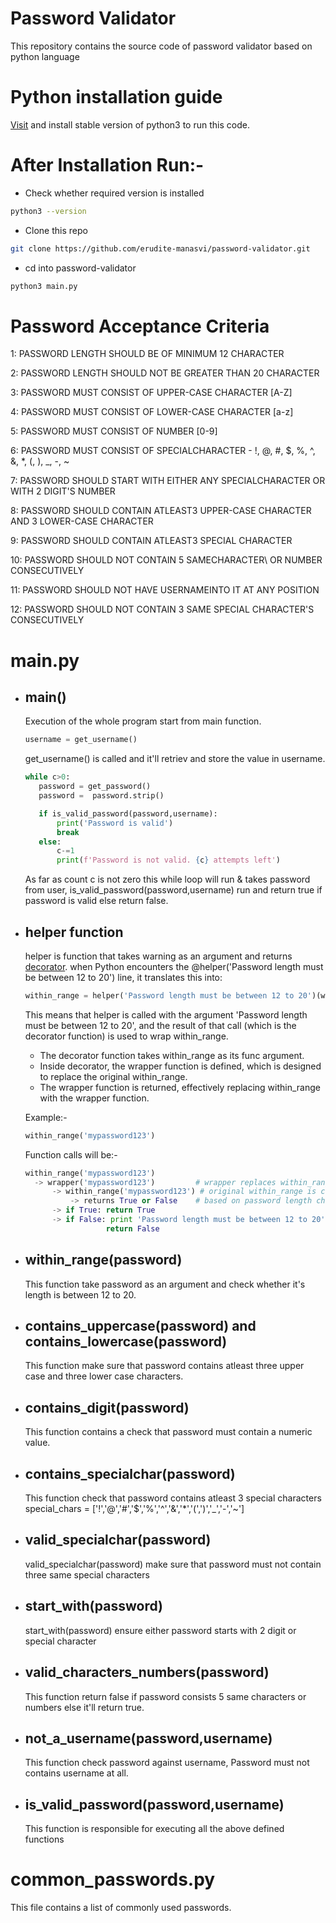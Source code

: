 # Password Validator

This repository contains the source code of password validator based on python language

# Python installation guide
[Visit](https://www.python.org/downloads) and install stable version of python3 to run this code.

# After Installation Run:-

- Check whether required version is installed 
```bash
python3 --version
```

- Clone this repo
```bash
git clone https://github.com/erudite-manasvi/password-validator.git
```

- cd into password-validator
```bash
python3 main.py
```

# Password Acceptance Criteria
1: PASSWORD LENGTH SHOULD BE OF MINIMUM 12 CHARACTER

2: PASSWORD LENGTH SHOULD NOT BE GREATER THAN 20 CHARACTER

3: PASSWORD MUST CONSIST OF UPPER-CASE CHARACTER [A-Z] 

4: PASSWORD MUST CONSIST OF LOWER-CASE CHARACTER [a-z]

5: PASSWORD MUST CONSIST OF NUMBER [0-9] 

6: PASSWORD MUST CONSIST OF SPECIALCHARACTER - !, @, #, $, %, ^, &, *, (, ), _, -, ~ 

7: PASSWORD SHOULD START WITH EITHER ANY SPECIALCHARACTER OR WITH 2 DIGIT'S NUMBER

8: PASSWORD SHOULD CONTAIN ATLEAST3 UPPER-CASE CHARACTER AND 3 LOWER-CASE CHARACTER

9: PASSWORD SHOULD CONTAIN ATLEAST3 SPECIAL CHARACTER

10: PASSWORD SHOULD NOT CONTAIN 5 SAMECHARACTER\ OR NUMBER CONSECUTIVELY 

11: PASSWORD SHOULD NOT HAVE USERNAMEINTO IT AT ANY POSITION

12: PASSWORD SHOULD NOT CONTAIN 3 SAME SPECIAL CHARACTER'S CONSECUTIVELY

# main.py
- ## main()
     Execution of the whole program start from main function.

     ```python
     username = get_username()
     ```
     get_username() is called and it'll retriev and store the value in username.

     ```python
     while c>0:
        password = get_password()
        password =  password.strip()

        if is_valid_password(password,username):
            print('Password is valid')
            break
        else:
            c-=1
            print(f'Password is not valid. {c} attempts left')
     ```
     As far as count c is not zero this while loop will run & takes password from user, is_valid_password(password,username) run and return true if password is valid else return false.

- ## helper function
  helper is function that takes warning as an argument and returns [decorator](https://www.geeksforgeeks.org/decorators-in-python/).
  when Python encounters the @helper('Password length must be between 12 to 20') line, it translates this into:
  ```python
  within_range = helper('Password length must be between 12 to 20')(within_range)
  ```
  This means that helper is called with the argument 'Password length must be between 12 to 20', and the result of that call (which is the decorator function) is used to wrap within_range.
  - The decorator function takes within_range as its func argument.
  - Inside decorator, the wrapper function is defined, which is designed to replace the original within_range.
  - The wrapper function is returned, effectively replacing within_range with the wrapper function.
 
  Example:-
  ```python
  within_range('mypassword123')
  ```

  Function calls will be:-
  ```python
  within_range('mypassword123')
    -> wrapper('mypassword123')         # wrapper replaces within_range due to decorator
        -> within_range('mypassword123') # original within_range is called
            -> returns True or False    # based on password length check
        -> if True: return True
        -> if False: print 'Password length must be between 12 to 20'
                    return False
   ```

- ## within_range(password)
     This function take password as an argument and check whether it's length is between 12 to 20.
  
- ## contains_uppercase(password) and contains_lowercase(password)
     This function make sure that password contains atleast three upper case and three lower case characters.

- ## contains_digit(password)
     This function contains a check that password must contain a numeric value.

- ## contains_specialchar(password)
     This function check that password contains atleast 3 special characters
          special_chars = ['!','@','#','$','%','^','&','*','(',')','_','-','~']

- ## valid_specialchar(password)
     valid_specialchar(password) make sure that password must not contain three same special characters

- ## start_with(password)
     start_with(password) ensure either password starts with 2 digit or special character

- ## valid_characters_numbers(password)
     This function return false if password consists 5 same characters or numbers else it'll return true.

- ## not_a_username(password,username)
     This function check password against username, Password must not contains username at all.

- ## is_valid_password(password,username)
     This function is responsible for executing all the above defined functions


# common_passwords.py
  This file contains a list of commonly used passwords.
     
